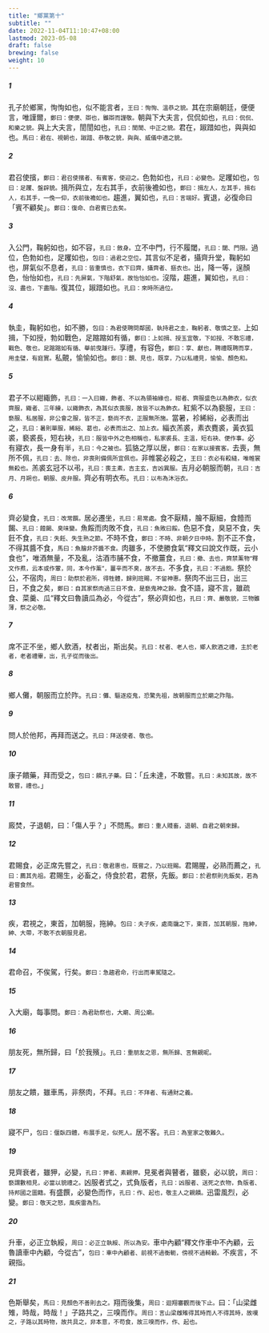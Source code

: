 ```yaml
---
title: "鄉黨第十"
subtitle: ""
date: 2022-11-04T11:10:47+08:00
lastmod: 2023-05-08
draft: false
brewing: false
weight: 10
---
```




##### 1

孔子於鄉黨，恂恂如也，似不能言者，<small>王曰：恂恂、溫恭之貌。</small>其在宗廟朝廷，便便言，唯謹爾，<small>鄭曰：便便、辯也，雖辯而謹敬。</small>朝與下大夫言，侃侃如也，<small>孔曰：侃侃、和樂之貌。</small>與上大夫言，誾誾如也，<small>孔曰：誾誾、中正之貌。</small>君在，踧踖如也，與與如也。<small>馬曰：君在、視朝也，踧踖、恭敬之貌，與與、威儀中適之貌。</small>

##### 2

君召使擯，<small>鄭曰：君召使擯者、有賓客，使迎之。</small>色勃如也，<small>孔曰：必變色。</small>足躩如也，<small>包曰：足躩、盤辟貌。</small>揖所與立，左右其手，衣前後襜如也，<small>鄭曰：揖左人，左其手，揖右人，右其手，一俛一仰，衣前後襜如也。</small>趨進，翼如也，<small>孔曰：言端好。</small>賓退，必復命曰「賓不顧矣」。<small>鄭曰：復命、白君賓已去矣。</small>

##### 3

入公門，鞠躬如也，如不容，<small>孔曰：斂身。</small>立不中門，行不履閾，<small>孔曰：閾、門限。</small>過位，色勃如也，足躩如也，<small>包曰：過君之空位。</small>其言似不足者，攝齊升堂，鞠躬如也，屏氣似不息者，<small>孔曰：皆重慎也，衣下曰齊，攝齊者、摳衣也。</small>出，降一等，逞顏色，怡怡如也，<small>孔曰：先屏氣，下階舒氣，故怡怡如也。</small>沒階，趨進，翼如也，<small>孔曰：沒、盡也，下盡階。</small>復其位，踧踖如也。<small>孔曰：來時所過位。</small>

##### 4

執圭，鞠躬如也，如不勝，<small>包曰：為君使聘問鄰國，執持君之圭，鞠躬者、敬慎之至。</small>上如揖，下如授，勃如戰色，足蹜蹜如有循，<small>鄭曰：上如揖、授玉宜敬，下如授、不敢忘禮，戰色、敬也，足蹜蹜如有循、舉前曳踵行。</small>享禮，有容色，<small>鄭曰：享、獻也，聘禮既聘而享，用圭璧，有庭實。</small>私覿，愉愉如也。<small>鄭曰：覿、見也，既享，乃以私禮見，愉愉、顏色和。</small>

##### 5

君子不以紺緅飾，<small>孔曰：一入曰緅，飾者、不以為領袖緣也，紺者、齊服盛色以為飾衣，似衣齊服，緅者、三年練，以緅飾衣，為其似衣喪服，故皆不以為飾衣。</small>紅紫不以為褻服，<small>王曰：褻服、私居服，非公會之服，皆不正，褻尚不衣，正服無所施。</small>當暑，袗絺綌，必表而出之，<small>孔曰：暑則單服，絺綌、葛也，必表而出之、加上衣。</small>緇衣羔裘，素衣麑裘，黃衣狐裘，褻裘長，短右袂，<small>孔曰：服皆中外之色相稱也，私家裘長、主溫，短右袂、便作事。</small>必有寢衣，長一身有半，<small>孔曰：今之被也。</small>狐貉之厚以居，<small>鄭曰：在家以接賓客。</small>去喪，無所不佩，<small>孔曰：去、除也，非喪則備佩所宜佩也。</small>非帷裳必殺之，<small>王曰：衣必有殺縫，唯帷裳無殺也。</small>羔裘玄冠不以弔，<small>孔曰：喪主素，吉主玄，吉凶異服。</small>吉月必朝服而朝，<small>孔曰：吉月、月朔也，朝服、皮弁服。</small>齊必有明衣布。<small>孔曰：以布為沐浴衣。</small>

##### 6

齊必變食，<small>孔曰：改常饌。</small>居必遷坐，<small>孔曰：易常處。</small>食不厭精，膾不厭細，食饐而餲、<small>孔曰：饐餲、臭味變。</small>魚餒而肉敗不食，<small>孔曰：魚敗曰餒。</small>色惡不食，臭惡不食，失飪不食，<small>孔曰：失飪、失生熟之節。</small>不時不食，<small>鄭曰：不時、非朝夕日中時。</small>割不正不食，不得其醬不食，<small>馬曰：魚膾非芥醬不食。</small>肉雖多，不使勝食氣<q>釋文曰說文作既，云小食也</q>，唯酒無量，不及亂，沽酒市脯不食，不撤薑食，<small>孔曰：撤、去也，齊禁薰物<q>釋文作焄，云本或作葷，同，本今作薰</q>，薑辛而不臭，故不去。</small>不多食，<small>孔曰：不過飽。</small>祭於公，不宿肉，<small>周曰：助祭於君所，得牲體，歸則班賜，不留神惠。</small>祭肉不出三日，出三日，不食之矣，<small>鄭曰：自其家祭肉過三日不食，是褻鬼神之餘。</small>食不語，寢不言，雖疏食、菜羹、瓜<q>釋文曰魯讀瓜為必，今從古</q>，祭必齊如也，<small>孔曰：齊、嚴敬貌，三物雖薄，祭之必敬。</small>

##### 7

席不正不坐，鄉人飲酒，杖者出，斯出矣。<small>孔曰：杖者、老人也，鄉人飲酒之禮，主於老者，老者禮畢，出，孔子從而後出。</small>

##### 8

鄉人儺，朝服而立於阼。<small>孔曰：儺、驅逐疫鬼，恐驚先祖，故朝服而立於廟之阼階。</small>

##### 9

問人於他邦，再拜而送之。<small>孔曰：拜送使者、敬也。</small>

##### 10

康子饋藥，拜而受之，<small>包曰：饋孔子藥。</small>曰：「丘未達，不敢嘗。<small>孔曰：未知其故，故不敢嘗，禮也。</small>」

##### 11

廄焚，子退朝，曰：「傷人乎？」不問馬。<small>鄭曰：重人賤畜，退朝、自君之朝來歸。</small>

##### 12

君賜食，必正席先嘗之，<small>孔曰：敬君惠也，既嘗之，乃以班賜。</small>君賜腥，必熟而薦之，<small>孔曰：薦其先祖。</small>君賜生，必畜之，侍食於君，君祭，先飯。<small>鄭曰：於君祭則先飯矣，若為君嘗食然。</small>

##### 13

疾，君視之，東首，加朝服，拖紳。<small>包曰：夫子疾，處南牖之下，東首，加其朝服，拖紳，紳、大帶，不敢不衣朝服見君。</small>

##### 14

君命召，不俟駕，行矣。<small>鄭曰：急趨君命，行出而車駕隨之。</small>

##### 15

入大廟，每事問。<small>鄭曰：為君助祭也，大廟、周公廟。</small>

##### 16

朋友死，無所歸，曰「於我殯」。<small>孔曰：重朋友之恩，無所歸、言無親昵。</small>

##### 17

朋友之饋，雖車馬，非祭肉，不拜。<small>孔曰：不拜者、有通財之義。</small>

##### 18

寢不尸，<small>包曰：偃臥四體，布展手足，似死人。</small>居不客。<small>孔曰：為室家之敬難久。</small>

##### 19

見齊衰者，雖狎，必變，<small>孔曰：狎者、素親狎。</small>見冕者與瞽者，雖褻，必以貌，<small>周曰：褻謂數相見，必當以貌禮之。</small>凶服者式之，式負版者，<small>孔曰：凶服者、送死之衣物，負版者、持邦國之圖籍。</small>有盛饌，必變色而作，<small>孔曰：作、起也，敬主人之親饋。</small>迅雷風烈，必變。<small>鄭曰：敬天之怒，風疾雷為烈。</small>

##### 20

升車，必正立執綏，<small>周曰：必正立執綏、所以為安。</small>車中內顧<q>釋文作車中不內顧，云魯讀車中內顧，今從古</q>，<small>包曰：車中內顧者、前視不過衡軛，傍視不過輢轂。</small>不疾言，不親指。

##### 21

色斯舉矣，<small>馬曰：見顏色不善則去之。</small>翔而後集，<small>周曰：迴翔審觀而後下止。</small>曰：「山梁雌雉，時哉，時哉！」子路共之，三嗅而作。<small>周曰：言山梁雌雉得其時而人不得其時，故嘆之，子路以其時物，故共具之，非本意，不苟食，故三嗅而作，作、起也。</small>
